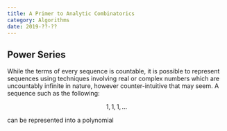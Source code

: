 ```yaml
---
title: A Primer to Analytic Combinatorics
category: Algorithms
date: 2019-??-??
---
```


## Power Series

While the terms of every sequence is countable, it is possible to represent sequences using techniques involving real or complex numbers which are uncountably infinite in nature, however counter-intuitive that may seem. A sequence such as the following:

$$1, 1, 1, \ldots$$

can be represented into a polynomial

